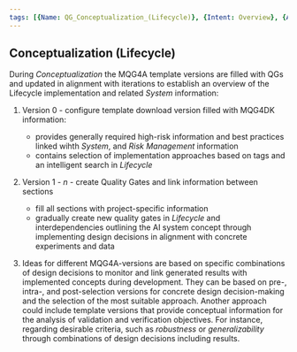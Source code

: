 ```yaml
---
tags: [{Name: QG_Conceptualization_(Lifecycle)}, {Intent: Overview}, {Applicability: GenericAILifecycle}, {Usage Example: default_highrisk}]
---
```


## Conceptualization (Lifecycle)

During *Conceptualization* the MQG4A template versions are filled with QGs and updated in alignment with iterations to establish an overview of the Lifecycle implementation and related *System* information:

1. Version 0 - configure template download version filled with MQG4DK information:
    - provides generally required high-risk information and best practices linked wihth *System*, and *Risk Management* information
    - contains selection of implementation approaches based on tags and an intelligent search in *Lifecycle*

2. Version 1 - *n* - create Quality Gates and link information between sections
    - fill all sections with project-specific information
    - gradually create new quality gates in *Lifecycle* and interdependencies outlining the AI system concept through implementing design decisions in alignment with concrete experiments and data 

3. Ideas for different MQG4A-versions are based on specific combinations of design decisions to monitor and link generated results with implemented concepts during development. They can be based on pre-, intra-, and post-selection versions for concrete design decision-making and the selection of the most suitable approach. 
Another approach could include template versions that provide conceptual information for the analysis of validation and verification objectives. For instance, regarding desirable criteria, such as *robustness* or *generalizability* through combinations of design decisions including results.